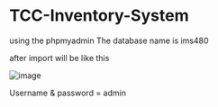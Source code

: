 # TCC-Inventory-System


using the phpmyadmin
The database name is ims480 

after import will be like this 




![image](https://github.com/user-attachments/assets/4b3acd33-d2fa-4dfa-af0d-c507395bd782)



Username  &  password = admin

